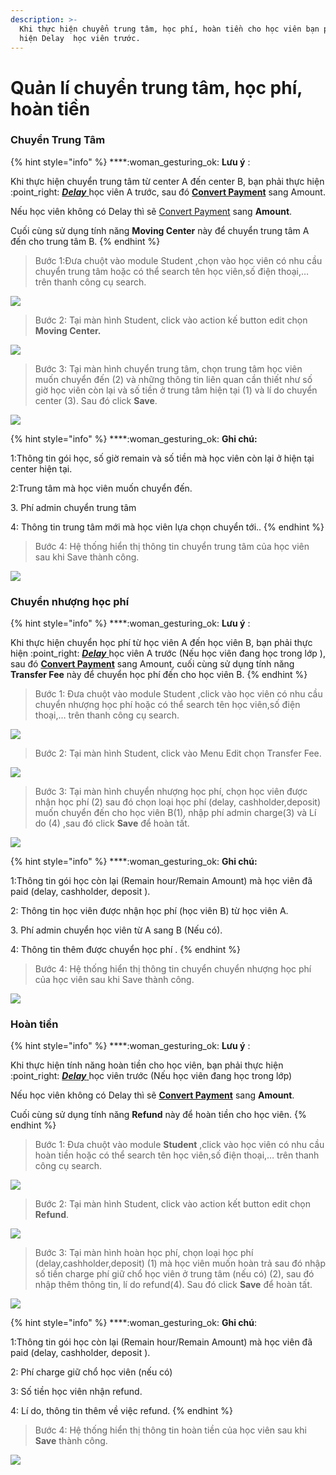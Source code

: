 ```yaml
---
description: >-
  Khi thực hiện chuyển trung tâm, học phí, hoàn tiền cho học viên bạn phải thực
  hiện Delay  học viên trước.
---
```


# Quản lí chuyển trung tâm, học phí, hoàn tiền

### Chuyển Trung Tâm

{% hint style="info" %}
****:woman\_gesturing\_ok: **Lưu ý** :

Khi thực hiện chuyển trung tâm từ center A đến center B, bạn phải thực hiện :point\_right: [_**Delay**_ ](https://help.dotb.vn/bo-phan-giao-vu/quan-li-su-vu/quan-li-delay#hoc-vien-delay-khoi-lop) học viên A trước, sau đó [**Convert Payment**](../../admin-guide/drop-payment.md#convert-payment) sang Amount.

Nếu học viên không có Delay thì sẽ [Convert Payment](https://help.dotb.vn/admin-guide/drop-payment#convert-payment) sang **Amount**.

Cuối cùng sử dụng tính năng **Moving Center** này để chuyển trung tâm A đến cho trung tâm B.
{% endhint %}

> Bước 1:Đưa chuột vào module Student ,chọn vào học viên có nhu cầu chuyển trung tâm hoặc có thể search tên học viên,số điện thoại,… trên thanh công cụ search.

![](../../.gitbook/assets/chuyentrungtam1.png)

> Bước 2: Tại màn hình Student, click vào action kế button edit chọn **Moving Center.**

![](../../.gitbook/assets/chuyentrungtam2.png)

> Bước 3: Tại màn hình chuyển trung tâm, chọn trung tâm học viên muốn chuyển đến (2) và những thông tin liên quan cần thiết như số giờ học viên còn lại và số tiền ở trung tâm hiện tại (1) và lí do chuyển center (3). Sau đó click **Save**.

![](../../.gitbook/assets/moving.png)

{% hint style="info" %}
****:woman\_gesturing\_ok: **Ghi chú:**

1:Thông tin gói học, số giờ remain và số tiền mà học viên còn lại ở hiện tại center hiện tại.

2:Trung tâm mà học viên muốn chuyển đến.

3\. Phí admin chuyển trung tâm

4: Thông tin trung tâm mới mà học viên lựa chọn chuyển tới..
{% endhint %}

> Bước 4: Hệ thống hiển thị thông tin chuyển trung tâm của học viên sau khi Save thành công.

![](../../.gitbook/assets/chuyentrungtam4.png)

### Chuyển nhượng học phí

{% hint style="info" %}
****:woman\_gesturing\_ok: **Lưu ý** :

Khi thực hiện chuyển học phí từ học viên A đến học viên B, bạn phải thực hiện :point\_right: [_**Delay**_ ](https://help.dotb.vn/bo-phan-giao-vu/quan-li-su-vu/quan-li-delay#hoc-vien-delay-khoi-lop) học viên A trước (Nếu học viên đang học trong lớp ), sau đó [**Convert Payment**](../../admin-guide/drop-payment.md#convert-payment) sang Amount, cuối cùng sử dụng tính năng **Transfer Fee**  này để chuyển học phí đến cho học viên B.
{% endhint %}

> Bước 1: Đưa chuột vào module Student ,click vào học viên có nhu cầu chuyển nhượng học phí hoặc có thể search tên học viên,số điện thoại,… trên thanh công cụ search.

![](../../.gitbook/assets/nhuonghocphi1.png)

> Bước 2: Tại màn hình Student, click vào Menu Edit chọn Transfer Fee.

![](../../.gitbook/assets/nhuonghocphi2.png)

> Bước 3: Tại màn hình chuyển nhượng học phí, chọn học viên được nhận học phí (2) sau đó chọn loại học phí (delay, cashholder,deposit) muốn chuyển đến cho học viên B(1), nhập phí admin charge(3) và Lí do (4)  ,sau đó click **Save** để hoàn tất.

![](../../.gitbook/assets/guide1.png)

{% hint style="info" %}
****:woman\_gesturing\_ok: **Ghi chú:**

1:Thông tin gói học còn lại (Remain hour/Remain Amount) mà học viên đã paid (delay, cashholder, deposit ).

2: Thông tin học viên được nhận học phí (học viên B) từ học viên A.

3\. Phí admin chuyển học viên từ A sang B (Nếu có).

4: Thông tin thêm được chuyển học phí .
{% endhint %}

> Bước 4: Hệ thống hiển thị thông tin chuyển chuyển nhượng học phí của học viên sau khi Save thành công.

![](../../.gitbook/assets/nhuonghocphi4.png)

### Hoàn tiền

{% hint style="info" %}
****:woman\_gesturing\_ok: **Lưu ý** :

Khi thực hiện tính năng hoàn tiền cho học viên, bạn phải thực hiện :point\_right: [_**Delay**_ ](https://help.dotb.vn/bo-phan-giao-vu/quan-li-su-vu/quan-li-delay#hoc-vien-delay-khoi-lop) học viên trước (Nếu học viên đang học trong lớp)

Nếu học viên không có Delay thì sẽ [**Convert Payment**](https://help.dotb.vn/admin-guide/drop-payment#convert-payment) sang **Amount**.

Cuối cùng sử dụng tính năng **Refund** này để hoàn tiền cho học viên.
{% endhint %}

> Bước 1: Đưa chuột vào module **Student** ,click vào học viên có nhu cầu hoàn tiền hoặc có thể search tên học viên,số điện thoại,… trên thanh công cụ search.

![](../../.gitbook/assets/hoantien1.png)

> Bước 2: Tại màn hình Student, click vào action kết button edit chọn **Refund**.

![](../../.gitbook/assets/hoantien2.png)

> Bước 3: Tại màn hình hoàn học phí, chọn loại học phí (delay,cashholder,deposit) (1) mà học viên muốn hoàn trả sau đó nhập số tiền charge phí giữ chổ học viên ở trung tâm (nếu có) (2), sau đó nhập thêm thông tin, lí do refund(4). Sau đó click **Save** để hoàn tất.

![](../../.gitbook/assets/refund.jpg)

{% hint style="info" %}
****:woman\_gesturing\_ok: **Ghi chú**:

1:Thông tin gói học còn lại (Remain hour/Remain Amount) mà học viên đã paid (delay, cashholder, deposit ).

2: Phí charge giữ chổ học viên (nếu có)

3: Số tiền học viên nhận refund.

4: Lí do, thông tin thêm về việc refund.
{% endhint %}

> Bước 4: Hệ thống hiển thị thông tin hoàn tiền của học viên sau khi **Save** thành công.

![](<../../.gitbook/assets/image (79).png>)
